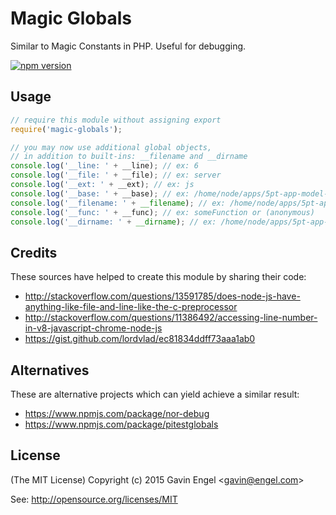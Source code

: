 # Magic Globals
Similar to Magic Constants in PHP.  Useful for debugging.

[![npm version](https://badge.fury.io/js/magic-globals.svg)](http://badge.fury.io/js/magic-globals)

## Usage
```js
// require this module without assigning export
require('magic-globals');

// you may now use additional global objects,
// in addition to built-ins: __filename and __dirname
console.log('__line: ' + __line); // ex: 6
console.log('__file: ' + __file); // ex: server
console.log('__ext: ' + __ext); // ex: js
console.log('__base: ' + __base); // ex: /home/node/apps/5pt-app-model-example/api-example
console.log('__filename: ' + __filename); // ex: /home/node/apps/5pt-app-model-example/api-example/server/server.js
console.log('__func: ' + __func); // ex: someFunction or (anonymous) 
console.log('__dirname: ' + __dirname); // ex: /home/node/apps/5pt-app-model-example/api-example/server
```

## Credits
These sources have helped to create this module by sharing their code:
* http://stackoverflow.com/questions/13591785/does-node-js-have-anything-like-file-and-line-like-the-c-preprocessor 
* http://stackoverflow.com/questions/11386492/accessing-line-number-in-v8-javascript-chrome-node-js 
* https://gist.github.com/lordvlad/ec81834ddff73aaa1ab0

## Alternatives
These are alternative projects which can yield achieve a similar result:
* https://www.npmjs.com/package/nor-debug
* https://www.npmjs.com/package/pitestglobals

## License

(The MIT License)
Copyright (c) 2015 Gavin Engel <<gavin@engel.com>>

See: http://opensource.org/licenses/MIT
